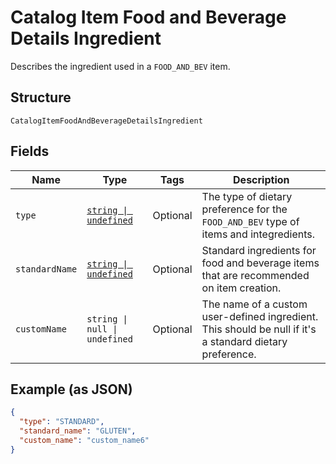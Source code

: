 <!-- Optimized: 2025-10-06 -->
<!-- RPM: 1.6.2.1.1.6.2.1_catalog-item-food-and-beverage-details-ingredient_20251006 -->
<!-- Session: E2E RPM DNA Application -->
<!-- AOM: RND (Reggie & Dro) -->
<!-- COI: TECHNOLOGY -->
<!-- RPM: HIGH -->
<!-- ACTION: BUILD -->

# Catalog Item Food and Beverage Details Ingredient

Describes the ingredient used in a `FOOD_AND_BEV` item.

## Structure

`CatalogItemFoodAndBeverageDetailsIngredient`

## Fields

| Name | Type | Tags | Description |
|  --- | --- | --- | --- |
| `type` | [`string \| undefined`](../../doc/models/catalog-item-food-and-beverage-details-dietary-preference-type.md) | Optional | The type of dietary preference for the `FOOD_AND_BEV` type of items and integredients. |
| `standardName` | [`string \| undefined`](../../doc/models/catalog-item-food-and-beverage-details-ingredient-standard-ingredient.md) | Optional | Standard ingredients for food and beverage items that are recommended on item creation. |
| `customName` | `string \| null \| undefined` | Optional | The name of a custom user-defined ingredient. This should be null if it's a standard dietary preference. |

## Example (as JSON)

```json
{
  "type": "STANDARD",
  "standard_name": "GLUTEN",
  "custom_name": "custom_name6"
}
```
